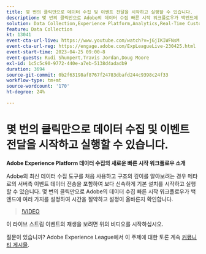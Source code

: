 ```yaml
---
title: 몇 번의 클릭만으로 데이터 수집 및 이벤트 전달을 시작하고 실행할 수 있습니다.
description: 몇 번의 클릭만으로 Adobe의 데이터 수집 빠른 시작 워크플로우가 백엔드에 여러 가지를 설정하여 시간을 절약하고 설정이 올바른지 확인합니다.
solution: Data Collection,Experience Platform,Analytics,Real-Time Customer Data Platform,Customer Journey Analytics
feature: Data Collection
kt: 13041
event-cta-url-live: https://www.youtube.com/watch?v=jGjIKIWFNsM
event-cta-url-reg: https://engage.adobe.com/ExpLeagueLive-230425.html
event-start-time: 2023-04-25 09:00-8
event-guests: Rudi Shumpert,Travis Jordan,Doug Moore
exl-id: 1c5c5c90-9772-440e-a7eb-5138d4adadb9
duration: 3694
source-git-commit: 0b2f63198af8767f24783dbafd244c9398c24f33
workflow-type: tm+mt
source-wordcount: '170'
ht-degree: 24%

---
```


# 몇 번의 클릭만으로 데이터 수집 및 이벤트 전달을 시작하고 실행할 수 있습니다.

**Adobe Experience Platform 데이터 수집의 새로운 빠른 시작 워크플로우 소개**

Adobe의 최신 데이터 수집 도구를 처음 사용하고 구조의 깊이를 알아보려는 경우 메타로의 서버측 이벤트 데이터 전송을 포함하여 보다 신속하게 기본 설치를 시작하고 실행할 수 있습니다. 몇 번의 클릭만으로 Adobe의 데이터 수집 빠른 시작 워크플로우가 백엔드에 여러 가지를 설정하여 시간을 절약하고 설정이 올바른지 확인합니다.

>[!VIDEO](https://video.tv.adobe.com/v/3417927/?quality=12&learn=on)

이 라이브 스트림 이벤트의 재생을 보려면 위의 비디오를 시작하십시오.

질문이 있습니까? Adobe Experience League에서 이 주제에 대한 토론 계속 [커뮤니티 게시물](https://experienceleaguecommunities.adobe.com/t5/adobe-experience-platform-data/experience-league-live-post-session-discussion-get-data/m-p/589754#M476).

